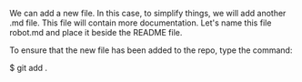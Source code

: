 We can add a new file. In this case, to simplify things, we will add another .md file. This file will contain more documentation. Let's name this file robot.md and place it beside the README file.

To ensure that the new file has been added to the repo, type the command:

$ git add .
